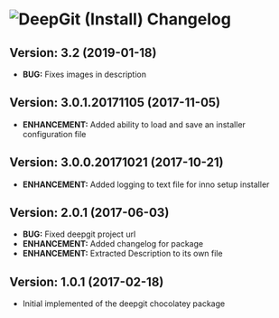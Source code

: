 # ![DeepGit (Install) Changelog](https://img.shields.io/badge/DeepGit%20(Install)-Package%20Changelog-blue.svg?style=for-the-badge)

## Version: 3.2 (2019-01-18)

- **BUG:** Fixes images in description

## Version: 3.0.1.20171105 (2017-11-05)

- **ENHANCEMENT:** Added ability to load and save an installer configuration file

## Version: 3.0.0.20171021 (2017-10-21)

- **ENHANCEMENT:** Added logging to text file for inno setup installer

## Version: 2.0.1 (2017-06-03)

- **BUG:** Fixed deepgit project url
- **ENHANCEMENT:** Added changelog for package
- **ENHANCEMENT:** Extracted Description to its own file

## Version: 1.0.1 (2017-02-18)

- Initial implemented of the deepgit chocolatey package
